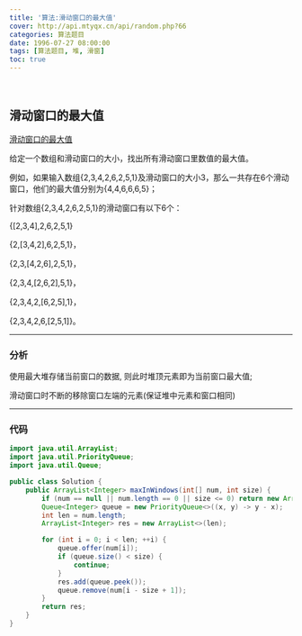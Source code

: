 ```yaml
---
title: '算法:滑动窗口的最大值'
cover: http://api.mtyqx.cn/api/random.php?66
categories: 算法题目
date: 1996-07-27 08:00:00
tags: [算法题目, 堆, 滑窗]
toc: true
---
```


<br/>

<!--more-->

## 滑动窗口的最大值

[滑动窗口的最大值](https://www.nowcoder.com/practice/1624bc35a45c42c0bc17d17fa0cba788?tpId=13&tqId=11217&tPage=4&rp=1&ru=%2Fta%2Fcoding-interviews&qru=%2Fta%2Fcoding-interviews%2Fquestion-ranking)

给定一个数组和滑动窗口的大小，找出所有滑动窗口里数值的最大值。

例如，如果输入数组{2,3,4,2,6,2,5,1}及滑动窗口的大小3，那么一共存在6个滑动窗口，他们的最大值分别为{4,4,6,6,6,5}； 

针对数组{2,3,4,2,6,2,5,1}的滑动窗口有以下6个：

{[2,3,4],2,6,2,5,1}

{2,[3,4,2],6,2,5,1}，      

{2,3,[4,2,6],2,5,1}，      

{2,3,4,[2,6,2],5,1}， 

{2,3,4,2,[6,2,5],1}，      

{2,3,4,2,6,[2,5,1]}。

****

### 分析

使用最大堆存储当前窗口的数据, 则此时堆顶元素即为当前窗口最大值;

滑动窗口时不断的移除窗口左端的元素(保证堆中元素和窗口相同)

****

### 代码

```java
import java.util.ArrayList;
import java.util.PriorityQueue;
import java.util.Queue;

public class Solution {
    public ArrayList<Integer> maxInWindows(int[] num, int size) {
        if (num == null || num.length == 0 || size <= 0) return new ArrayList<>();
        Queue<Integer> queue = new PriorityQueue<>((x, y) -> y - x);
        int len = num.length;
        ArrayList<Integer> res = new ArrayList<>(len);

        for (int i = 0; i < len; ++i) {
            queue.offer(num[i]);
            if (queue.size() < size) {
                continue;
            }
            res.add(queue.peek());
            queue.remove(num[i - size + 1]);
        }
        return res;
    }
}
```

